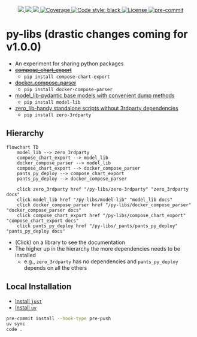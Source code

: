 <p align="center">
    <a href="https://github.com/EspenAlbert/py-libs/actions/workflows/ci.yaml" target="_blank">
        <img src="https://github.com/EspenAlbert/py-libs/actions/workflows/ci.yaml/badge.svg">
    </a>
    <a href="https://pypi.org/project/model-lib/" target="_blank">
        <img src="https://img.shields.io/pypi/v/model-lib.svg">
    </a>
    <a href="https://pypi.org/project/model-lib/" target="_blank">
        <img src="https://img.shields.io/pypi/pyversions/model-lib.svg">
    </a>
    <a href="https://codecov.io/gh/EspenAlbert/py-libs" target="_blank">
        <img src="https://img.shields.io/codecov/c/github/EspenAlbert/py-libs?color=%2334D058" alt="Coverage">
    </a>
    <a href="https://github.com/psf/black" target="_blank">
            <img src="https://img.shields.io/badge/code%20style-black-000000.svg" alt="Code style: black">
    </a>
    <a href="https://github.com/EspenAlbert/py-libs/blob/main/LICENSE" target="_blank">
            <img src="https://img.shields.io/badge/License-MIT-yellow.svg" alt="License">
    </a>
    <a href="https://github.com/pre-commit/pre-commit"><img src="https://img.shields.io/badge/pre--commit-enabled-brightgreen?logo=pre-commit" alt="pre-commit" style="max-width:100%;"></a>

</p>

# py-libs (drastic changes coming for v1.0.0)

- An experiment for sharing python packages
- ~~[compose_chart_export](./compose_chart_export/readme.md)~~
	- `pip install compose-chart-export`
- ~~[docker_compose_parser](./docker_compose_parser/readme.md)~~
	- `pip install docker-compose-parser`
- [model_lib-pydantic base models with convenient dump methods](./model-lib/readme.md)
	- `pip install model-lib`
- [zero_lib-handy standalone scripts without 3rdparty dependencies](./zero-3rdparty/readme.md)
	- `pip install zero-3rdparty`

## Hierarchy

```mermaid
flowchart TD
    model_lib --> zero_3rdparty
    compose_chart_export --> model_lib
    docker_compose_parser --> model_lib
    compose_chart_export --> docker_compose_parser
    pants_py_deploy --> compose_chart_export
    pants_py_deploy --> docker_compose_parser

    click zero_3rdparty href "/py-libs/zero-3rdparty" "zero_3rdparty docs"
    click model_lib href "/py-libs/model-lib" "model_lib docs"
    click docker_compose_parser href "/py-libs/docker_compose_parser" "docker_compose_parser docs"
    click compose_chart_export href "/py-libs/compose_chart_export" "compose_chart_export docs"
    click pants_py_deploy href "/py-libs/_pants/pants_py_deploy" "pants_py_deploy docs"
```

- (Click) on a library to see the documentation
- The higher up in the hierarchy the more dependencies needs to be installed
	- e.g., `zero_3rdparty` has no dependencies and `pants_py_deploy` depends on all the others

## Local Installation

- [Install `just`](https://just.systems/man/en/introduction.html)
- [Install `uv`](https://docs.astral.sh/uv/getting-started/installation/)

```sh
pre-commit install --hook-type pre-push
uv sync
code .
```
